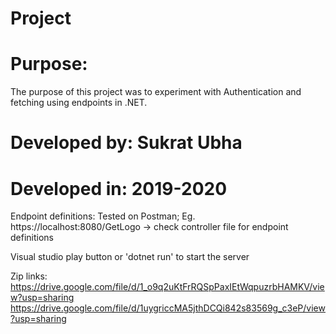 # Project

# Purpose:
The purpose of this project was to experiment with Authentication and fetching using endpoints in .NET.
# Developed by: Sukrat Ubha
# Developed in: 2019-2020

Endpoint definitions:
Tested on Postman; Eg. https://localhost:8080/GetLogo
-> check controller file for endpoint definitions

Visual studio play button or 'dotnet run' to start the server

Zip links:
https://drive.google.com/file/d/1_o9q2uKtFrRQSpPaxIEtWqpuzrbHAMKV/view?usp=sharing
https://drive.google.com/file/d/1uygriccMA5jthDCQi842s83569g_c3eP/view?usp=sharing

